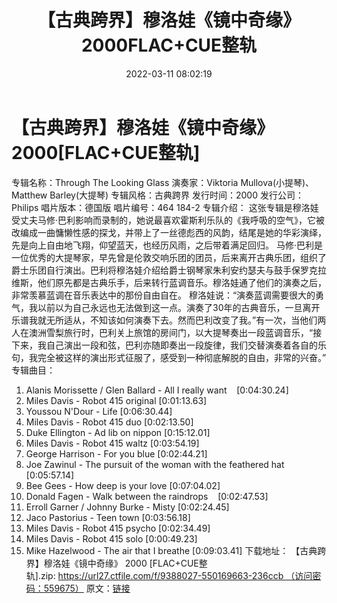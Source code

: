﻿---
title: 【古典跨界】穆洛娃《镜中奇缘》2000FLAC+CUE整轨
date: 2022-03-11 08:02:19
categories: 古典音乐、新世纪、纯音雅乐
tags: 纯音雅乐
---
# 【古典跨界】穆洛娃《镜中奇缘》2000[FLAC+CUE整轨]

专辑名称：Through The Looking Glass
演奏家：Viktoria Mullova(小提琴)、Matthew Barley(大提琴)
专辑风格：古典跨界
发行时间：2000
发行公司：Philips
唱片版本：德国版
唱片编号：464 184-2
专辑介绍：
这张专辑是穆洛娃受丈夫马修·巴利影响而录制的，她说最喜欢霍斯利乐队的《我呼吸的空气》，它被改编成一曲慵懒性感的探戈，并带上了一丝德彪西的风韵，结尾是她的华彩演绎，先是向上自由地飞翔，仰望蓝天，也经历风雨，之后带着满足回归。
马修·巴利是一位优秀的大提琴家，早先曾是伦敦交响乐团的团员，后来离开古典乐团，组织了爵士乐团自行演出。巴利将穆洛娃介绍给爵士钢琴家朱利安约瑟夫与鼓手保罗克拉维斯，他们原先都是古典乐手，后来转行蓝调音乐。穆洛娃通了他们的演奏之后，非常羡慕蓝调在音乐表达中的那份自由自在。
穆洛娃说：“演奏蓝调需要很大的勇气，我以前以为自己永远也无法做到这一点。演奏了30年的古典音乐，一旦离开乐谱我就无所适从，不知该如何演奏下去。然而巴利改变了我。”有一次，当他们两人在澳洲雪梨旅行时，巴利关上旅馆的房间门，以大提琴奏出一段蓝调音乐，“接下来，我自己演出一段和弦，巴利亦随即奏出一段旋律，我们交替演奏着各自的乐句，我完全被这样的演出形式征服了，感受到一种彻底解脱的自由，非常的兴奋。”
专辑曲目：
01. Alanis Morissette / Glen Ballard - All I really
want    [0:04:30.24]
02. Miles Davis - Robot 415 original
[0:01:13.63]
03. Youssou N'Dour - Life
[0:06:30.44]
04. Miles Davis - Robot 415 duo
[0:02:13.50]
05. Duke Ellington - Ad lib on nippon
[0:15:12.01]
06. Miles Davis - Robot 415 waltz
[0:03:54.19]
07. George Harrison - For you blue
[0:02:44.21]
08. Joe Zawinul - The pursuit of the woman with the feathered
hat    [0:05:57.14]
09. Bee Gees - How deep is your love
[0:07:04.02]
10. Donald Fagen - Walk between the
raindrops    [0:02:47.53]
11. Erroll Garner / Johnny Burke - Misty
[0:02:24.45]
12. Jaco Pastorius - Teen town
[0:03:56.18]
13. Miles Davis - Robot 415 psycho
[0:02:34.49]
14. Miles Davis - Robot 415 solo
[0:00:49.23]
15. Mike Hazelwood - The air that I breathe
[0:09:03.41]
下载地址：
【古典跨界】穆洛娃《镜中奇缘》 2000
[FLAC+CUE整轨].zip: https://url27.ctfile.com/f/9388027-550169663-236ccb （访问密码：559675）
原文：[链接](https://blog.sina.com.cn/s/blog_1647c7e7601030w52.html)